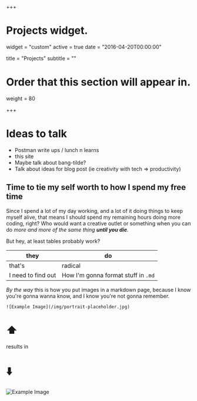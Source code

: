 +++
# Projects widget.
widget = "custom"
active = true
date = "2016-04-20T00:00:00"

title = "Projects"
subtitle = ""

# Order that this section will appear in.
weight = 80

+++

# Ideas to talk
- Postman write ups / lunch n learns
- this site
- Maybe talk about bang-tilde? 
- Talk about ideas for blog post (ie creativity with tech => productivity)

## Time to tie my self worth to how I spend my free time
Since I spend a lot of my day working, and a lot of it doing things to keep myself alive, that means I should spend my remaining hours doing more coding, right? Who would want a creative outlet or something when you can do _more and more of the same thing **until you die**._

But hey, at least tables probably work?

| they | do |
| --- | --- |
| that's | radical |
| I need to find out | How I'm gonna format stuff in `.md` |

_By the way_ this is how you put images in a markdown page, because I know you're gonna wanna know, and I know you're not gonna remember.
```
![Example Image](/img/portrait-placeholder.jpg)
```
# ⬆️

results in

# ⬇️

![Example Image](/img/portrait-placeholder.jpg)